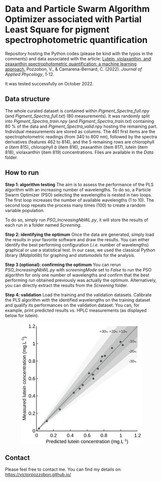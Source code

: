 # Data and Particle Swarm Algorithm Optimizer associated with Partial Least Square for pigment spectrophotometric quantification

Repository hosting the Python codes (please be kind with the typos in the comments) and data associated with the article:
[Lutein, violaxanthin, and zeaxanthin spectrophotometric quantification: a machine learning approach.](https://www.springer.com/journal/10811)
Pozzobon, V., & Camarena-Bernard, C. (2022).
*Journal of Applied Phycology*, 1-12.

It was tested successfully on October 2022.

## Data structure

The whole curated dataset is contained within _Pigment_Spectra_full.npy_ (and _Pigment_Spectra_full.txt_) (80 measurements). It was randomly split into _Pigment_Spectra_train.npy_ (and _Pigment_Spectra_train.txt_) containing 80 % of the data and _Pigment_Spectra_valid.npy_ hosting the remaining part. Individual measurements are stored as columns. The 461 first items are the spectrophotometric readings (from 340 to 800 nm), followed by the spectra derivatives (features 462 to 814), and the 5 remaining rows are chlorophyll _a_ (item 815), chlorophyll _b_ (item 816), zeaxanthin (item 817), lutein (item 818), violaxanthin (item 819) concentrations. Files are available in the _Data_ folder.

## How to run

__Step 1: algorithm testing__
The aim is to assess the performance of the PLS algorithm with an increasing number of wavelengths. To do so, a Particle Swarm Optimizer (PSO) selecting the wavelengths is nested in two loops. The first loop increases the number of available wavelengths (1 to 10). The second loop repeats the process many times (100) to create a random variable population.

To do so, simply run _PSO_IncreasingNbWL.py_, it will store the results of each run in a folder named _Screening_.

__Step 2: identifying the optimum__
Once the data are generated, simply load the results in your favorite software and draw the results. You can either identify the best performing configuration (_.i.e._ number of wavelengths) graphical or use a statistical test. In our case, we used the classical Python library (_Matplotlib_) for graphing and _statsmodels_ for the analysis.

__Step 3 (optional): confirming the optimum__
You can rerun _PSO_IncreasingNbWL.py_ with _screeningMode_ set to _False_ to run the PSO algorithm for only one number of wavelengths and confirm that the best performing run obtained previously was actually the optimum. Alternatively, you can directly extract the results from the _Screening_ folder.

__Step 4: validation__
Load the training and the validation datasets. Calibrate the PLS algorithm with the identified wavelengths on the training dataset and qualify its performances on the validation dataset. You can, for example, print predicted results vs. HPLC measurements (as displayed below for lutein).

<p align="center">
    <img src="./Fig_Lut_1biss.png" alt="A missing picture" width="400">
</p>

## Contact

Please feel free to contact me. You can find my details on: https://victorpozzobon.github.io/
